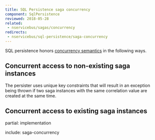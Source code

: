 ```yaml
---
title: SQL Persistence saga concurrency
component: SqlPersistence
reviewed: 2018-05-28
related:
 - nservicebus/sagas/concurrency
redirects:
 - nservicebus/sql-persistence/saga-concurrency
---
```


SQL persistence honors [concurrency semantics](/nservicebus/sagas/concurrency.md) in the following ways.


## Concurrent access to non-existing saga instances

The persister uses unique key constraints that will result in an exception being thrown if two saga instances with the same correlation value are created at the same time.


## Concurrent access to existing saga instances

partial: implementation

include: saga-concurrency


